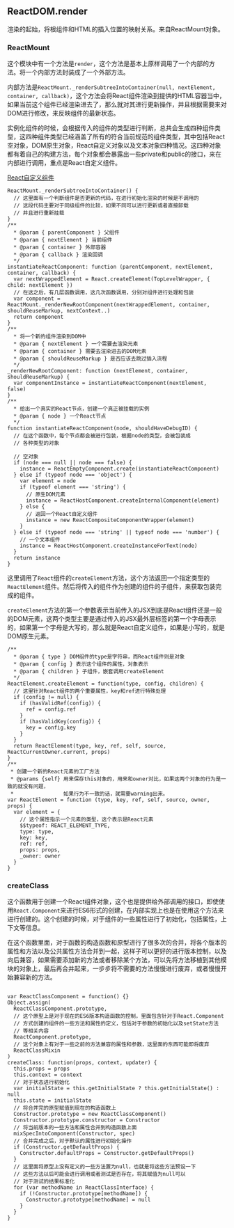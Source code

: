 ## ReactDOM.render

渲染的起始，将根组件和HTML的插入位置的映射关系。来自ReactMount对象。

### ReactMount

这个模块中有一个方法是`render`，这个方法是基本上原样调用了一个内部的方法。将一个内部方法封装成了一个外部方法。

内部方法是`ReactMount._renderSubtreeIntoContainer(null, nextElement, container, callback)`，这个方法会将React组件渲染到提供的HTML容器当中，如果当前这个组件已经渲染进去了，那么就对其进行更新操作，并且根据需要来对DOM进行修改，来反映组件的最新状态。

实例化组件的时候，会根据传入的组件的类型进行判断，总共会生成四种组件类型，这四种组件类型已经涵盖了所有的符合当前规范的组件类型，其中包括React空对象，DOM原生对象，React自定义对象以及文本对象四种情况。这四种对象都有着自己的构建方法，每个对象都会暴露出一些private和public的接口，来在内部进行调用，重点是React自定义组件。

[React自定义组件](./ReactCompositeComponent.md "React自定义组件")

```
ReactMount._renderSubtreeIntoContainer() {
  // 这里面有一个判断组件是否更新的代码，在进行初始化渲染的时候是不调用的
  // 这段代码主要对于同级组件的比较，如果不同可以进行更新或者直接卸载
  // 并且进行重新挂载
}
/**
  * @param { parentComponent } 父组件
  * @param { nextElement } 当前组件
  * @param { container } 外部容器
  * @param { callback } 渲染回调
  */
instantiateReactComponent: function (parentComponent, nextElement, container, callback) {
  var nextWrappedElement = React.createElement(TopLevelWrapper, { child: nextElement })
  // 在这之后，有几层函数调用，这几次函数调用，分别对组件进行处理和包装
  var component = ReactMount._renderNewRootComponent(nextWrappedElement, container, shouldReuseMarkup, nextContext..)
  return component
}
/**
  * 将一个新的组件渲染到DOM中
  * @param { nextElement } 一个需要去渲染元素
  * @param { container } 需要去渲染进去的DOM元素
  * @param { shouldReuseMarkup } 是否应该去跳过插入流程
  */
_renderNewRootComponent: function (nextElement, container, shouldReuseMarkup) {
  var componentInstance = instantiateReactComponent(nextElement, false)
}
/**
  * 给出一个真实的React节点，创建一个真正被挂载的实例
  * @param { node } 一个React节点
  */
function instantiateReactComponent(node, shouldHaveDebugID) {
  // 在这个函数中，每个节点都会被进行包装，根据node的类型，会被包装成
  // 各种类型的对象

  // 空对象
  if (node === null || node === false) {
    instance = ReactEmptyComponent.create(instantiateReactComponent)
  } else if (typeof node === 'object') {
    var element = node
    if (typeof element === 'string') {
      // 原生DOM元素
      instance = ReactHostComponent.createInternalComponent(element)
    } else {
      // 返回一个React自定义组件
      instance = new ReactCompositeComponentWrapper(element)
    }
  } else if (typeof node === 'string' || typeof node === 'number') {
    // 一个文本组件
    instance = ReactHostComponent.createInstanceForText(node)
  }
  return instance
}
```

这里调用了`React`组件的`createElement`方法，这个方法返回一个指定类型的`ReactElement`组件。然后将传入的组件作为创建的组件的子组件，来获取包装完成的组件。

`createElement`方法的第一个参数表示当前传入的JSX到底是React组件还是一般的DOM元素，这两个类型主要是通过传入的JSX最外层标签的第一个字母表示的，如果第一个字母是大写的，那么就是React自定义组件，如果是小写的，就是DOM原生元素。

```
/**
  * @param { type } DOM组件的type是字符串，而React组件则是对象
  * @param { config } 表示这个组件的属性，对象表示
  * @param { children } 子组件，嵌套调用createElement
  */
ReactElement.createElement = function(type, config, children) {
  // 这里针对React组件的两个重要属性，key和ref进行特殊处理
  if (config != null) {
    if (hasValidRef(config)) {
      ref = config.ref
    }
    if (hasValidKey(config)) {
      key = config.key
    }
  }
  return ReactElement(type, key, ref, self, source, ReactCurrentOwner.current, props)
}
/**
 * 创建一个新的React元素的工厂方法
 * @params {self} 用来保存this对象的，用来和owner对比，如果这两个对象的行为是一致的就没有问题，
 *                如果行为不一致的话，就需要warning出来。
var ReactElement = function (type, key, ref, self, source, owner, props) {
  var element = {
    // 这个属性指示一个元素的类型，这个表示是React元素
    $$typeof: REACT_ELEMENT_TYPE,
    type: type,
    key: key,
    ref: ref,
    props: props,
    _owner: owner
  }
}
```

### createClass

这个函数用于创建一个React组件对象，这个也是提供给外部调用的接口，即使使用`React.Component`来进行ES6形式的创建，在内部实现上也是在使用这个方法来进行创建的。这个创建的时候，对于组件的一些属性进行了初始化，包括属性，上下文等信息。

在这个函数里面，对于函数的构造函数和原型进行了很多次的合并，将各个版本的属性和方法以及公共属性方法合并到一起，这样子可以更好的进行版本控制，以及向后兼容，如果需要添加新的方法或者移除某个方法，可以先将方法移植到其他模块的对象上，最后再合并起来，一步步将不需要的方法慢慢进行废弃，或者慢慢开始兼容新的方法。

```

var ReactClassComponent = function() {}
Object.assign(
  ReactClassComponent.prototype,
  // 这个原型上是对于现在的ES6版本构造函数的控制，里面包含针对于React.Component
  // 方式创建的组件的一些方法和属性的定义，包括对于参数的初始化以及setState方法
  // 等相关内容
  ReactComponent.prototype,
  // 这个对象上有对于一些之前的方法兼容的属性和参数，这里面的东西可能即将废弃
  ReactClassMixin
)
createClass: function(props, context, updater) {
  this.props = props
  this.context = context
  // 对于状态进行初始化
  var initialState = this.getInitialState ? this.getInitialState() : null
  this.state = initialState
  // 将合并完的原型赋值到现在的构造函数上
  Constructor.prototype = new ReactClassComponent()
  Constructor.prototype.constructor = Constructor
  // 将当前版本的一些方法和属性合并到构造函数上面
  mixSpecIntoComponent(Constructor, spec)
  // 合并完成之后，对于默认的属性进行初始化操作
  if (Constructor.getDefaultProps) {
    Constructor.defaultProps = Constructor.getDefaultProps()
  }
  // 这里面将原型上没有定义的一些方法置为null，也就是将这些方法预设一下
  // 这些方法以后可能会进行调用或者测试是否存在，将其赋值为null可以
  // 对于测试的结果标准化
  for (var methodName in ReactClassInterface) {
    if (!Constructor.prototype[methodName]) {
      Constructor.prototype[methodName] = null
    }
  }
}
```
